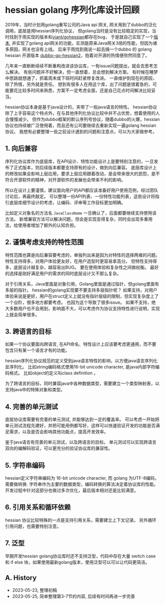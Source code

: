 <!---
markmeta_author: titlwind
markmeta_date: 2023-05-23
markmeta_title: hessian golang 序列化库设计回顾
markmeta_categories: design
markmeta_tags: hessian,design,retrospection
-->

# hessian golang 序列化库设计回顾

2019年，当时计划用golang重写公司的Java api 网关, 网关用到了dubbo的泛化调用，底层是用hessian序列化协议，
但golang当时是没有比较稳定的实现，当时找到于雨实现的版本和[viant/gohessian](https://github.com/viant/gohessian)都存在bug，
于是就自己实现了一个[版本](https://github.com/vogo/gohessian), 并实现了golang api网关的功能，实测是原来Java网关3倍的性能，但因为诸多原因，网关也没有上线。
后来于雨找到我说一起去搞一个dubbo 的 golang hessian 开源版本 [dubbo-go-hessian2](https://github.com/apache/dubbo-go-hessian2)，抱着对开源的热情便欣然同意了。

几年来一直断断续续不断重构改进该协议库，一有issue问题提出，就会去思考怎么解决。
有些问题并不好解决，但一直想着，总会想到解决方案。
有时候在睡梦中思路就想通了，抓着周末或下班时间赶紧修复改进。
一直维护到现在的原因，除了热情，另外就是责任。
想到有很多人在用这个库，出了问题是很着急的，可能要花比较多时间来熟悉，方案不一定考虑全面，还是自己花点时间解决比较妥当。

hessian协议本身是基于java设计的，夹带了一些java语言的特性。 hessian协议除了上手容易这个特点外，在与其他序列化协议比较中并不占优势，想着使用的人会慢慢减少。
但作为dubbo框架的默认序列号协议，随着dubbo的火爆，hessian协议也持续被广泛使用着，而且还有公司要继续去重新实现一遍golang hessian协议。
我想有必要整理一些之前设计遇到的问题和注意点，可以为大家做参考。


## 1. 向后兼容

序列化协议库作为底层库，在API设计、特性功能设计上是要特别注意的，一旦发布了正式版本，则后续版本都要支持原有的设计，做到向后兼容。
底层库设计上的修改如果会影响上层应用，要求上层应用跟着改动，是会带来很大的民怨，是不符合开源软件的精神，对开源软件的发展也会带来不利的影响。

所以在设计上要谨慎，建议面向用户的API都应该准备好用户使用范例，经过团队讨论后，再最终敲定。
可以整理一份API列表、一份特性功能列表，这些设计将指引底层库细节设计的考虑，让编码、评审等工作目标更加明确。

比如定义对象名的方法名 `JavaClassName` 一旦确认了，后面都要继续支持使用该方法。
新增兼容方法可以解决问题，但会是实现变得复杂，同时会出现多重用法，给使用者增加了额外的认知负担。

## 2. 谨慎考虑支持的特性范围

特性范围也算是向后兼容要考虑的，单独列出来是因为对特性的选择两难的问题。
特性支持得多，对用户体验更友好，在用户选型时更容易拿高分。
但特性支持得多，底层设计越复杂，越容易出BUG。
要在使用体验和复杂性之间做权衡。
最好的选择是刚好满足用户的需求的同时底层设计又不那么复杂。

对于引用关系，Java里面是对象引用，Golang里面是通过指针，但golang里面有多层的指针。
hessian的golang实现要不要支持多层指针呢？ 
如果支持，对用户体验来说是更好，用户在struct定义上就没有指针层级的限制，但实现复杂度上了一个台阶，很多地方都要考虑。
也因为这个导致了很多issue。
如果不支持，绝大多数用户也不会用到，影响面不大，可以考虑作为协议支持特性进行说明，实现上就会简单很多。

## 3. 跨语言的目标

如果一个协议要面向跨语言, 在API命名、特性设计上应该要考虑更通用，而不要包含只有某一个语言才有的功能。

hessian序列化协议规范的定义受到java语言特性的影响，以方便java语言序列化反序列化。
比如string编码格式使用16-bit unicode character, 是java内部字符编码格式。
比如object的定义叫class definition 。

为了跨语言的目标，同时兼容java中各种数据类型，需要建立一个类型映射表，以支持java中的特殊对象和类型。


## 4. 完善的单元测试

底层协议库需要有完善的单元测试, 并能够达到一定的覆盖率。
可以考虑一开始把单元测试流程先建好，并把可能用例都写好，这样可以快速验证开发的功能是否满足需求，以及是否会影响其他功能点，提高开发效率。

鉴于java语言有完善的单元测试，以及跨语言的目标。
单元测试可以实现跨语言双向的编解码验证，可以更充分的验证协议库的兼容性。

## 5. 字符串编码

hessian定义字符串编码为 16-bit unicode character, 而 golang 为UTF-8编码，需要做转换.
字符串作为主要的数据类型，编码转换的算法决定着协议库的性能。
开发过程中针对这部分也做过多次优化，最后版本相对还是比较满意。


## 6. 引用关系和循环依赖

hessian 协议比较特殊的一点是支持引用关系，需要建立上下文记录。 另外循环引用问题，也需要特别注意。


## 7. 泛型

早期开发hessian golang协议库时还不支持泛型，代码中存在大量 switch case 和 if else 块，如果使用最新golang版本，使用泛型可以可以让代码更简洁。



## A. History

- 2023-05-23, 整理初稿
- 2023-05-25, 简单整理第3-7节的内容, 后续有时间再进一步完善
